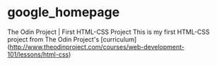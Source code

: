 # google_homepage
The Odin Project | First HTML-CSS Project
This is my first HTML-CSS project 
from The Odin Project's [curriculum]
(http://www.theodinproject.com/courses/web-development-101/lessons/html-css)
